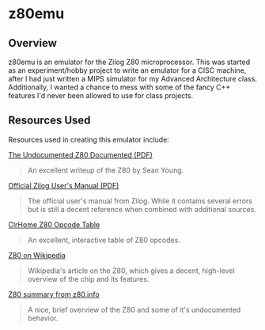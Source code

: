 z80emu
======

Overview
--------
z80emu is an emulator for the Zilog Z80 microprocessor.  This was started as
an experiment/hobby project to write an emulator for a CISC machine, after I
had just written a MIPS simulator for my Advanced Architecture class.
  Additionally, I wanted a chance to mess with some of the fancy C++ features 
I'd never been allowed to use for class projects.


Resources Used
--------------

Resources used in creating this emulator include:

[The Undocumented Z80 Documented (PDF)](http://www.z80.info/zip/z80-documented.pdf)
> An excellent writeup of the Z80 by Sean Young.

[Official Zilog User's Manual (PDF)](http://www.zilog.com/force_download.php?filepath=YUhSMGNEb3ZMM2QzZHk1NmFXeHZaeTVqYjIwdlpHOWpjeTk2T0RBdmRXMHdNRGd3TG5Ca1pnPT0=)
> The official user's manual from Zilog.  While it contains several errors but is still a decent reference when combined with additional sources.

[ClrHome Z80 Opcode Table](http://clrhome.org/table/)
> An excellent, interactive table of Z80 opcodes.

[Z80 on Wikipedia](https://en.wikipedia.org/wiki/Zilog_Z80)
> Wikipedia's article on the Z80, which gives a decent, high-level overview of the chip and its features.

[Z80 summary from z80.info](http://www.z80.info/z80info.htm)
> A nice, brief overview of the Z80 and some of it's undocumented behavior.